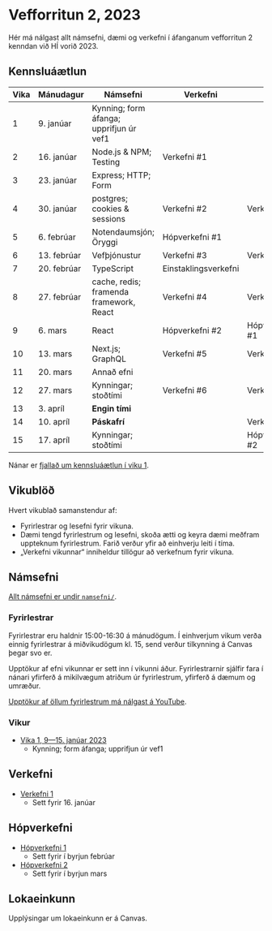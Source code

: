 # Vefforritun 2, 2023

Hér má nálgast allt námsefni, dæmi og verkefni í áfanganum vefforritun 2 kenndan við HÍ vorið 2023.

## Kennsluáætlun

| Vika | Mánudagur   | Námsefni                                | Verkefni             | Skil           |
|------|-------------|-----------------------------------------|----------------------|----------------|
| 1    | 9. janúar   | Kynning; form áfanga; upprifjun úr vef1 |                      |                |
| 2    | 16. janúar  | Node.js & NPM; Testing                  | Verkefni #1          |                |
| 3    | 23. janúar  | Express; HTTP; Form                     |                      |                |
| 4    | 30. janúar  | postgres; cookies & sessions            | Verkefni #2          | Verkefni #1    |
| 5    | 6. febrúar  | Notendaumsjón; Öryggi                   | Hópverkefni #1       |                |
| 6    | 13. febrúar | Vefþjónustur                            | Verkefni #3          | Verkefni #2    |
| 7    | 20. febrúar | TypeScript                              | Einstaklingsverkefni |                |
| 8    | 27. febrúar | cache, redis; framenda framework, React | Verkefni #4          | Verkefni #3    |
| 9    | 6. mars     | React                                   | Hópverkefni #2       | Hópverkefni #1 |
| 10   | 13. mars    | Next.js; GraphQL                        | Verkefni #5          | Verkefni #4    |
| 11   | 20. mars    | Annað efni                              |                      |                |
| 12   | 27. mars    | Kynningar; stoðtími                     | Verkefni #6          | Verkefni #5    |
| 13   | 3. apríl    | **Engin tími**                          |                      |                |
| 14   | 10. apríl   | **Páskafrí**                            |                      | Verkefni #6    |
| 15   | 17. apríl   | Kynningar; stoðtími                     |                      | Hópverkefni #2 |

Nánar er [fjallað um kennsluáætlun í viku 1](vikur/vika-01.md).

## Vikublöð

Hvert vikublað samanstendur af:

* Fyrirlestrar og lesefni fyrir vikuna.
* Dæmi tengd fyrirlestrum og lesefni, skoða ætti og keyra dæmi meðfram uppteknum fyrirlestrum. Farið verður yfir að einhverju leiti í tíma.
* „Verkefni vikunnar“ inniheldur tillögur að verkefnum fyrir vikuna.

## Námsefni

[Allt námsefni er undir `namsefni/`](/namsefni).

### Fyrirlestrar

Fyrirlestrar eru haldnir 15:00-16:30 á mánudögum. Í einhverjum vikum verða einnig fyrirlestrar á miðvikudögum kl. 15, send verður tilkynning á Canvas þegar svo er.

Upptökur af efni vikunnar er sett inn í vikunni áður. Fyrirlestrarnir sjálfir fara í nánari yfirferð á mikilvægum atriðum úr fyrirlestrum, yfirferð á dæmum og umræður.

[Upptökur af öllum fyrirlestrum má nálgast á YouTube](https://www.youtube.com/playlist?list=PLRj-ccg8iozwBXaSNawCRcSNO7hZDb7Di).

### Vikur

* [Vika 1, 9—15. janúar 2023](vikur/vika-01.md)
  * Kynning; form áfanga; upprifjun úr vef1

## Verkefni

* [Verkefni 1](https://github.com/vefforritun/vef2-2023-v1)
  * Sett fyrir 16. janúar

## Hópverkefni

* [Hópverkefni 1](https://github.com/vefforritun/vef2-2023-h1)
  * Sett fyrir í byrjun febrúar
* [Hópverkefni 2](https://github.com/vefforritun/vef2-2023-h2)
  * Sett fyrir í byrjun mars

## Lokaeinkunn

Upplýsingar um lokaeinkunn er á Canvas.
